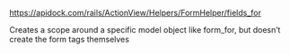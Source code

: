 https://apidock.com/rails/ActionView/Helpers/FormHelper/fields_for

Creates a scope around a specific model object like form_for, but doesn’t create the form tags themselves



